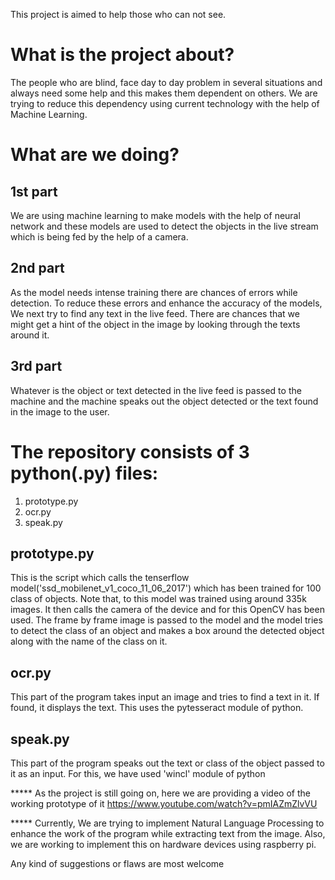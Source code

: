 This project is aimed to help those who can not see. 


# What is the project about?
The people who are blind, face day to day problem in several situations and always need some help and this makes them dependent on others. We are trying to reduce this dependency using current technology with the help of Machine Learning.

# What are we doing?

## 1st part
We are using machine learning to make models with the help of neural network and these models are used to detect the objects in the live stream which is being fed by the help of a camera. 

## 2nd part
As the model needs intense training there are chances of errors while detection. To reduce these errors and enhance the accuracy of the models, We next try to find any text in the live feed. There are chances that we might get a hint of the object in the image by looking through the texts around it.

## 3rd part
Whatever is the object or text detected in the live feed is passed to the machine and the machine speaks out the object detected or the text found in the image to the user.

# The repository consists of 3 python(.py) files:

1.  prototype.py
2.  ocr.py
3.  speak.py

## prototype.py
This is the script which calls the tenserflow model('ssd_mobilenet_v1_coco_11_06_2017') which has been trained for 100 class of objects. Note that, to this model was trained using around 335k images. It then calls the camera of the device and for this OpenCV has been used. The frame by frame image is passed to the model and the model tries to detect the class of an object and makes a box around the detected object along with the name of the class on it.

## ocr.py
This part of the program takes input an image and tries to find a text in it. If found, it displays the text. This uses the pytesseract module of python.

## speak.py
This part of the program speaks out the text or class of the object passed to it as an input. For this, we have used 'wincl' module of python

***** As the project is still going on, here we are providing a video of the working prototype of it https://www.youtube.com/watch?v=pmIAZmZlvVU       

***** Currently, We are trying to implement Natural Language Processing to enhance the work of the program while extracting text from the image.
Also, we are working to implement this on hardware devices using raspberry pi.

 Any kind of suggestions or flaws are most welcome 